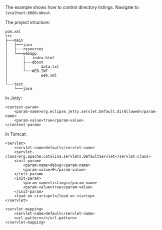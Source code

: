 The example shows how to control directory listings. Navigate to `localhost:8080/about`.

The project structure:

```
pom.xml
src
├───main
│   ├───java
│   ├───resources
│   └───webapp
│       │   index.html
│       ├───about
│       │       data.txt
│       └───WEB-INF
│               web.xml
│
└───test
    └───java
```

In Jetty:

```
<context-param>
    <param-name>org.eclipse.jetty.servlet.Default.dirAllowed</param-name>
    <param-value>true</param-value>
</context-param>
```

In Tomcat:

```
<servlet>
    <servlet-name>default</servlet-name>
    <servlet-class>org.apache.catalina.servlets.DefaultServlet</servlet-class>
    <init-param>
        <param-name>debug</param-name>
        <param-value>0</param-value>
    </init-param>
    <init-param>
        <param-name>listings</param-name>
        <param-value>true</param-value>
    </init-param>
    <load-on-startup>1</load-on-startup>
</servlet>

<servlet-mapping>
    <servlet-name>default</servlet-name>
    <url-pattern>/</url-pattern>
</servlet-mapping>    
```
